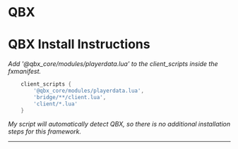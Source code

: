 # QBX

# **QBX Install Instructions**
*Add '@qbx_core/modules/playerdata.lua' to the client_scripts inside the fxmanifest.*

```lua
	client_scripts {
	    '@qbx_core/modules/playerdata.lua',
	    'bridge/**/client.lua',
	    'client/*.lua'
	}
```

*My script will automatically detect QBX, so there is no additional installation steps for this framework.*

---